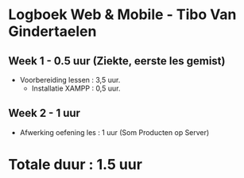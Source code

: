 # Logboek Web & Mobile - Tibo Van Gindertaelen
## Week 1 - 0.5 uur (Ziekte, eerste les gemist)
* Voorbereiding lessen : 3,5 uur.
  * Installatie XAMPP : 0,5 uur.

## Week 2 - 1 uur
* Afwerking oefening les : 1 uur (Som Producten op Server)


# Totale duur : 1.5 uur
